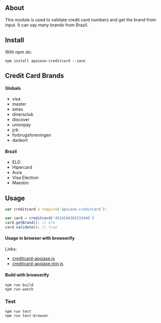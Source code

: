 
## About

This module is used to validate credit card numbers and get the brand from input. It can say many brands from Brazil.

## Install
With npm do:

```
npm install apoiase-creditcard --save
```

## Credit Card Brands

#### Globals
* visa
* master
* amex
* dinersclub
* discover
* unionpay
* jcb
* forbrugsforeningen
* dankort

#### Brazil
* ELO
* Hipercard
* Aura
* Visa Electron
* Maestro

## Usage

```javascript
var creditcard = require('apoiase-creditcard');

var card = creditcard('4514166365215946')
card.getBrand(); // elo
card.validate(); // true
```

#### Usage in browser with browserify
Links:
- [creditcard-apoiase.js](https://raw.githubusercontent.com/apoiase/creditcard-info/gh-pages/dist/creditcard-apoiase.js)
- [creditcard-apoiase.min.js](https://raw.githubusercontent.com/apoiase/creditcard-info/gh-pages/dist/creditcard-apoiase.min.js)

#### Build with browserify
```
npm run build
npm run watch
```

### Test
```
npm run test
npm run test-browser
```
